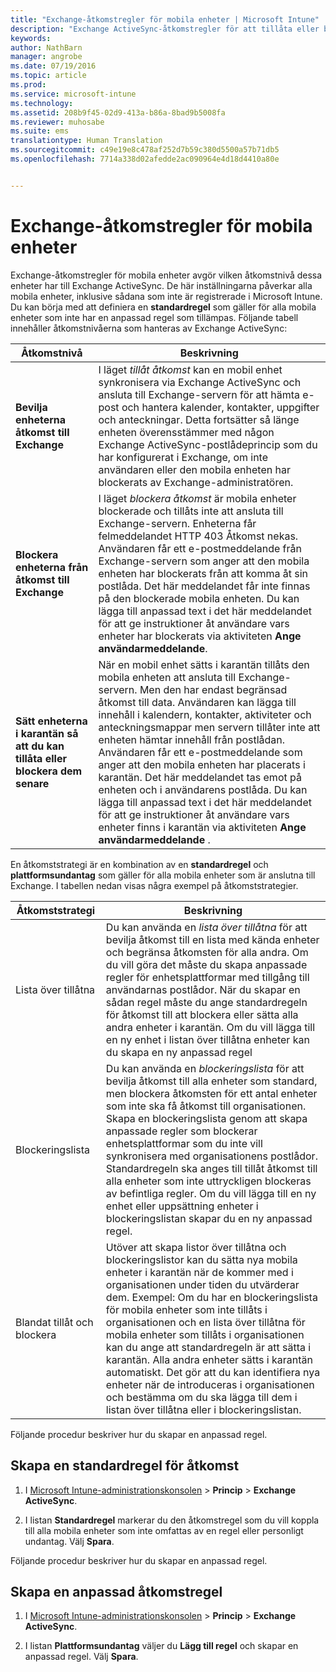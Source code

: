 ```yaml
---
title: "Exchange-åtkomstregler för mobila enheter | Microsoft Intune"
description: "Exchange ActiveSync-åtkomstregler för att tillåta eller blockera enhetsanslutningar med EAS"
keywords: 
author: NathBarn
manager: angrobe
ms.date: 07/19/2016
ms.topic: article
ms.prod: 
ms.service: microsoft-intune
ms.technology: 
ms.assetid: 208b9f45-02d9-413a-b86a-8bad9b5008fa
ms.reviewer: muhosabe
ms.suite: ems
translationtype: Human Translation
ms.sourcegitcommit: c49e19e8c478af252d7b59c380d5500a57b71db5
ms.openlocfilehash: 7714a338d02afedde2ac090964e4d18d4410a80e


---
```


# Exchange-åtkomstregler för mobila enheter
Exchange-åtkomstregler för mobila enheter avgör vilken åtkomstnivå dessa enheter har till Exchange ActiveSync. De här inställningarna påverkar alla mobila enheter, inklusive sådana som inte är registrerade i Microsoft Intune. Du kan börja med att definiera en **standardregel** som gäller för alla mobila enheter som inte har en anpassad regel som tillämpas. Följande tabell innehåller åtkomstnivåerna som hanteras av Exchange ActiveSync:

|Åtkomstnivå|Beskrivning|
|----------------|---------------|
|**Bevilja enheterna åtkomst till Exchange**|I läget *tillåt åtkomst* kan en mobil enhet synkronisera via Exchange ActiveSync och ansluta till Exchange-servern för att hämta e-post och hantera kalender, kontakter, uppgifter och anteckningar. Detta fortsätter så länge enheten överensstämmer med någon Exchange ActiveSync-postlådeprincip som du har konfigurerat i Exchange, om inte användaren eller den mobila enheten har blockerats av Exchange-administratören.|
|**Blockera enheterna från åtkomst till Exchange**|I läget *blockera åtkomst* är mobila enheter blockerade och tillåts inte att ansluta till Exchange-servern. Enheterna får felmeddelandet HTTP 403 Åtkomst nekas. Användaren får ett e-postmeddelande från Exchange-servern som anger att den mobila enheten har blockerats från att komma åt sin postlåda. Det här meddelandet får inte finnas på den blockerade mobila enheten. Du kan lägga till anpassad text i det här meddelandet för att ge instruktioner åt användare vars enheter har blockerats via aktiviteten **Ange användarmeddelande**.|
|**Sätt enheterna i karantän så att du kan tillåta eller blockera dem senare**|När en mobil enhet sätts i karantän tillåts den mobila enheten att ansluta till Exchange-servern. Men den har endast begränsad åtkomst till data. Användaren kan lägga till innehåll i kalendern, kontakter, aktiviteter och anteckningsmappar men servern tillåter inte att enheten hämtar innehåll från postlådan. Användaren får ett e-postmeddelande som anger att den mobila enheten har placerats i karantän. Det här meddelandet tas emot på enheten och i användarens postlåda. Du kan lägga till anpassad text i det här meddelandet för att ge instruktioner åt användare vars enheter finns i karantän via aktiviteten **Ange användarmeddelande** .|

En åtkomststrategi är en kombination av en **standardregel** och **plattformsundantag** som gäller för alla mobila enheter som är anslutna till Exchange. I tabellen nedan visas några exempel på åtkomststrategier.

|Åtkomststrategi|Beskrivning|
|-------------------|---------------|
|Lista över tillåtna|Du kan använda en *lista över tillåtna* för att bevilja åtkomst till en lista med kända enheter och begränsa åtkomsten för alla andra. Om du vill göra det måste du skapa anpassade regler för enhetsplattformar med tillgång till användarnas postlådor. När du skapar en sådan regel måste du ange standardregeln för åtkomst till att blockera eller sätta alla andra enheter i karantän. Om du vill lägga till en ny enhet i listan över tillåtna enheter kan du skapa en ny anpassad regel|
|Blockeringslista|Du kan använda en *blockeringslista* för att bevilja åtkomst till alla enheter som standard, men blockera åtkomsten för ett antal enheter som inte ska få åtkomst till organisationen. Skapa en blockeringslista genom att skapa anpassade regler som blockerar enhetsplattformar som du inte vill synkronisera med organisationens postlådor. Standardregeln ska anges till tillåt åtkomst till alla enheter som inte uttryckligen blockeras av befintliga regler. Om du vill lägga till en ny enhet eller uppsättning enheter i blockeringslistan skapar du en ny anpassad regel.|
|Blandat tillåt och blockera|Utöver att skapa listor över tillåtna och blockeringslistor kan du sätta nya mobila enheter i karantän när de kommer med i organisationen under tiden du utvärderar dem. Exempel: Om du har en blockeringslista för mobila enheter som inte tillåts i organisationen och en lista över tillåtna för mobila enheter som tillåts i organisationen kan du ange att standardregeln är att sätta i karantän. Alla andra enheter sätts i karantän automatiskt. Det gör att du kan identifiera nya enheter när de introduceras i organisationen och bestämma om du ska lägga till dem i listan över tillåtna eller i blockeringslistan.|
Följande procedur beskriver hur du skapar en anpassad regel.

## Skapa en standardregel för åtkomst

1.  I [Microsoft Intune-administrationskonsolen](http://manage.microsoft.com) &gt; **Princip** &gt; **Exchange ActiveSync**.

2.  I listan **Standardregel** markerar du den åtkomstregel som du vill koppla till alla mobila enheter som inte omfattas av en regel eller personligt undantag. Välj **Spara**.

Följande procedur beskriver hur du skapar en anpassad regel.

## Skapa en anpassad åtkomstregel

1. I [Microsoft Intune-administrationskonsolen](http://manage.microsoft.com) &gt; **Princip** &gt; **Exchange ActiveSync**.

2.  I listan **Plattformsundantag** väljer du **Lägg till regel** och skapar en anpassad regel. Välj **Spara**.



<!--HONumber=Aug16_HO1-->


